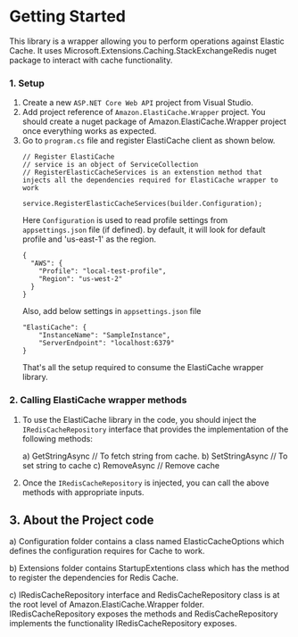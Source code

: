 ﻿# Getting Started
This library is a wrapper allowing you to perform operations against Elastic Cache. It uses Microsoft.Extensions.Caching.StackExchangeRedis nuget package to interact with cache functionality. 

### 1. Setup
1. Create a new `ASP.NET Core Web API` project from Visual Studio.
2. Add project reference of `Amazon.ElastiCache.Wrapper` project. You should create a nuget package of Amazon.ElastiCache.Wrapper project once everything works as expected.
3. Go to `program.cs` file and register ElastiCache client as shown below.
    ```
    // Register ElastiCache
    // service is an object of ServiceCollection
    // RegisterElasticCacheServices is an extenstion method that injects all the dependencies required for ElastiCache wrapper to work

    service.RegisterElasticCacheServices(builder.Configuration);

    ```
    Here `Configuration` is used to read profile settings from `appsettings.json` file (if defined). by default, it will look for default profile and 'us-east-1' as the region.
    ```
    {
      "AWS": {
        "Profile": "local-test-profile",
        "Region": "us-west-2"
      }
    }
    ```  
    Also, add below settings in `appsettings.json` file
    ```
    "ElastiCache": {
        "InstanceName": "SampleInstance",
        "ServerEndpoint": "localhost:6379"
    }
    ```  
    That's all the setup required to consume the ElastiCache wrapper library.

### 2. Calling ElastiCache wrapper methods
1. To use the ElastiCache library in the code, you should inject the `IRedisCacheRepository` interface that provides the implementation of the following methods:

    a) GetStringAsync // To fetch string from cache.
    b) SetStringAsync // To set string to cache
    c) RemoveAsync // Remove cache

2. Once the `IRedisCacheRepository` is injected, you can call the above methods with appropriate inputs.

## 3. About the Project code

a) Configuration folder contains a class named ElasticCacheOptions which defines the configuration requires for Cache to work.

b) Extensions folder contains StartupExtentions class which has the method to register the dependencies for Redis Cache.

c) IRedisCacheRepository interface and RedisCacheRepository class is at the root level of Amazon.ElastiCache.Wrapper folder. IRedisCacheRepository exposes the methods and RedisCacheRepository implements the functionality IRedisCacheRepository exposes.
